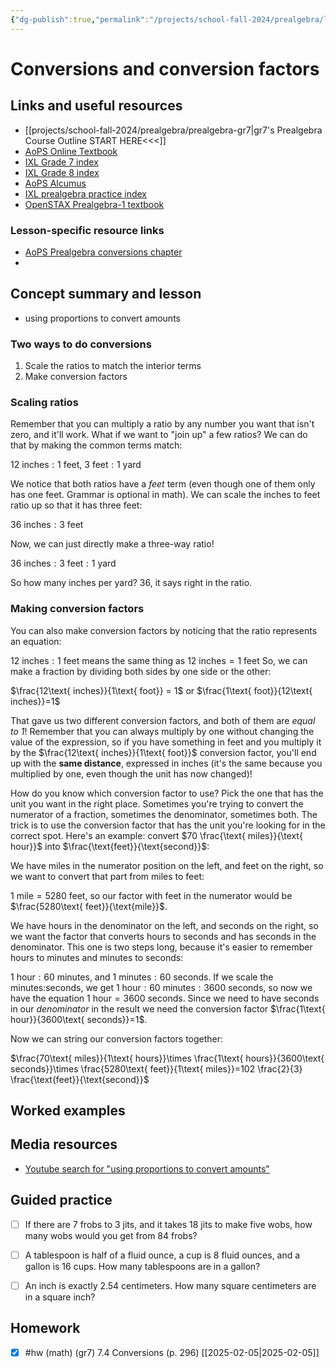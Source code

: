 ```yaml
---
{"dg-publish":true,"permalink":"/projects/school-fall-2024/prealgebra/lessons/7-4-conversions/"}
---
```



#  Conversions and conversion factors

## Links and useful resources 

- [[projects/school-fall-2024/prealgebra/prealgebra-gr7\|gr7's Prealgebra Course Outline START HERE<<<]]
- [AoPS Online Textbook](https://artofproblemsolving.com/ebooks/prealgebra-ebook/c0toc)
- [IXL Grade 7 index](https://www.ixl.com/math/grade-7)
- [IXL Grade 8 index](https://www.ixl.com/math/grade-8)
- [AoPS Alcumus](https://artofproblemsolving.com/teacher/students)
- [IXL prealgebra practice index](https://www.ixl.com/math/grade-7)
- [OpenSTAX Prealgebra-1 textbook](https://openstax.org/books/prealgebra-2e/pages/1-introduction)


### Lesson-specific resource links


- [AoPS Prealgebra conversions chapter](https://artofproblemsolving.com/ebooks/prealgebra-ebook/c7s4) 
-  


## Concept summary and lesson


- using proportions to convert amounts 

### Two ways to do conversions

1. Scale the ratios to match the interior terms
2. Make conversion factors

### Scaling ratios

Remember that you can multiply a ratio by any number you want that isn't zero, and it'll work. What if we want to "join up" a few ratios? We can do that by making the common terms match:

$12 \text{ inches}:1 \text{ feet}$, $3\text{ feet}:1\text{ yard}$

We notice that both ratios have a *feet* term (even though one of them only has one feet. Grammar is optional in math). We can scale the inches to feet ratio up so that it has three feet:

$36 \text{ inches}:3 \text{ feet}$

Now, we can just directly make a three-way ratio!

$36 \text{ inches}:3 \text{ feet}:1 \text{ yard}$

So how many inches per yard? 36, it says right in the ratio.


### Making conversion factors

You can also make conversion factors by noticing that the ratio represents an equation:

$12 \text{ inches}:1\text{ feet}$ means the same thing as $12\text{ inches} = 1\text{ feet}$
So, we can make a fraction by dividing both sides by one side or the other:

$\frac{12\text{ inches}}{1\text{ foot}} = 1$ or $\frac{1\text{ foot}}{12\text{ inches}}=1$ 

That gave us two different conversion factors, and both of them are *equal to 1*! Remember that you can always multiply by one without changing the value of the expression, so if you have something in feet and you multiply it by the $\frac{12\text{ inches}}{1\text{ foot}}$ conversion factor, you'll end up with the **same distance**, expressed in inches (it's the same because you multiplied by one, even though the unit has now changed)! 

How do you know which conversion factor to use? Pick the one that has the unit you want in the right place. Sometimes you're trying to convert the numerator of a fraction, sometimes the denominator, sometimes both. The trick is to use the conversion factor that has the unit you're looking for in the correct spot. Here's an example: convert $70 \frac{\text{ miles}}{\text{ hour}}$ into $\frac{\text{feet}}{\text{second}}$:

We have miles in the numerator position on the left, and feet on the right, so we want to convert that part from miles to feet:

$1 \text{ mile} = 5280\text{ feet}$, so our factor with feet in the numerator would be $\frac{5280\text{ feet}}{\text{mile}}$.

We have hours in the denominator on the left, and seconds on the right, so we want the factor that converts hours to seconds and has seconds in the denominator. This one is two steps long, because it's easier to remember hours to minutes and minutes to seconds:

$1 \text{ hour}:60\text{ minutes}$, and $1\text{ minutes}:60\text{ seconds}$. If we scale the minutes:seconds, we get $1\text{ hour}:60\text{ minutes}:3600\text{ seconds}$, so now we have the equation $1\text{ hour} = 3600\text{ seconds}$. Since we need to have seconds in our *denominator* in the result we need the conversion factor $\frac{1\text{ hour}}{3600\text{ seconds}}=1$.

Now we can string our conversion factors together:

$\frac{70\text{ miles}}{1\text{ hours}}\times \frac{1\text{ hours}}{3600\text{ seconds}}\times \frac{5280\text{ feet}}{1\text{ miles}}=102 \frac{2}{3} \frac{\text{feet}}{\text{second}}$ 



## Worked examples



## Media resources

- [Youtube search for "using proportions to convert amounts"](https://www.youtube.com/results?search_query=using%20proportions%20to%20convert%20amounts)  

## Guided practice


- [ ] If there are 7 frobs to 3 jits, and it takes 18 jits to make five wobs, how many wobs would you get from 84 frobs?  
- [ ] A tablespoon is half of a fluid ounce, a cup is 8 fluid ounces, and a gallon is 16 cups. How many tablespoons are in a gallon?   
- [ ] An inch is exactly 2.54 centimeters. How many square centimeters are in a square inch?   


## Homework


- [x] #hw (math) (gr7) 7.4 Conversions (p. 296) [[2025-02-05\|2025-02-05]]
